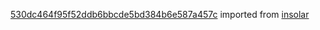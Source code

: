 [530dc464f95f52ddb6bbcde5bd384b6e587a457c](https://github.com/insolar/insolar/commit/530dc464f95f52ddb6bbcde5bd384b6e587a457c) imported from [insolar](https://github.com/insolar/insolar)
